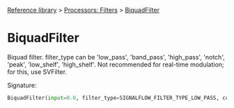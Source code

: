 [Reference library](../index.md) > [Processors: Filters](index.md) > [BiquadFilter](biquadfilter.md)

# BiquadFilter

Biquad filter. filter_type can be 'low_pass', 'band_pass', 'high_pass', 'notch', 'peak', 'low_shelf', 'high_shelf'. Not recommended for real-time modulation; for this, use SVFilter.

Signature:
```python
BiquadFilter(input=0.0, filter_type=SIGNALFLOW_FILTER_TYPE_LOW_PASS, cutoff=440, resonance=0.0, peak_gain=0.0)
```

